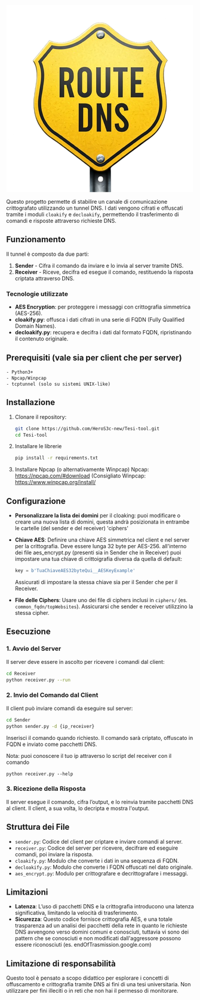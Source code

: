 ![image](logo.png)

Questo progetto permette di stabilire un canale di comunicazione crittografato utilizzando un tunnel DNS. I dati vengono cifrati e offuscati tramite i moduli `cloakify` e `decloakify`, permettendo il trasferimento di comandi e risposte attraverso richieste DNS.

## Funzionamento

Il tunnel è composto da due parti:
1. **Sender** - Cifra il comando da inviare e lo invia al server tramite DNS.
2. **Receiver** - Riceve, decifra ed esegue il comando, restituendo la risposta criptata attraverso DNS.

### Tecnologie utilizzate

- **AES Encryption**: per proteggere i messaggi con crittografia simmetrica (AES-256).
- **cloakify.py**: offusca i dati cifrati in una serie di FQDN (Fully Qualified Domain Names).
- **decloakify.py**: recupera e decifra i dati dal formato FQDN, ripristinando il contenuto originale.

## Prerequisiti (vale sia per client che per server)
    - Python3+
    - Npcap/Winpcap
    - tcptunnel (solo su sistemi UNIX-like)
## Installazione

1. Clonare il repository:
    ```bash
    git clone https://github.com/HeroS3c-new/Tesi-tool.git
    cd Tesi-tool
    ```
2. Installare le librerie
    ```bash
    pip install -r requirements.txt
    ```
3. Installare Npcap (o alternativamente Winpcap)
   Npcap: https://npcap.com/#download (Consigliato
   Winpcap: https://www.winpcap.org/install/

## Configurazione 
-  **Personalizzare la lista dei domini** per il cloaking: puoi modificare o creare una nuova lista di domini, questa andrà posizionata in entrambe le cartelle (del sender e del receiver) 'ciphers\'

- **Chiave AES**: Definire una chiave AES simmetrica nel client e nel server per la crittografia. Deve essere lunga 32 byte per AES-256.
  all'interno dei file aes_encrypt.py (presenti sia in Sender che in Receiver) puoi impostare una tua chiave di crittoigrafia diversa da quella di default:
  
  ```python
  key = b'TuaChiaveAES32byteQui__AESKeyExample'
  ```
  Assicurati di impostare la stessa chiave sia per il Sender che per il Receiver.
- **File delle Ciphers**: Usare uno dei file di ciphers inclusi in `ciphers/` (es. `common_fqdn/topWebsites`). Assicurarsi che sender e receiver utilizzino la stessa cipher.

## Esecuzione

### 1. Avvio del Server

Il server deve essere in ascolto per ricevere i comandi dal client:

```bash
cd Receiver
python receiver.py --run
```

### 2. Invio del Comando dal Client

Il client può inviare comandi da eseguire sul server:

```bash
cd Sender
python sender.py -d {ip_receiver}
```
Inserisci il comando quando richiesto. Il comando sarà criptato, offuscato in FQDN e inviato come pacchetti DNS.

Nota: puoi conoscere il tuo ip attraverso lo script del receiver con il comando 
```
python receiver.py --help
```


### 3. Ricezione della Risposta

Il server esegue il comando, cifra l’output, e lo reinvia tramite pacchetti DNS al client. Il client, a sua volta, lo decripta e mostra l'output.

## Struttura dei File

- `sender.py`: Codice del client per criptare e inviare comandi al server.
- `receiver.py`: Codice del server per ricevere, decifrare ed eseguire comandi, poi inviare la risposta.
- `cloakify.py`: Modulo che converte i dati in una sequenza di FQDN.
- `decloakify.py`: Modulo che converte i FQDN offuscati nel dato originale.
- `aes_encrypt.py`: Modulo per crittografare e decrittografare i messaggi.

## Limitazioni

- **Latenza**: L’uso di pacchetti DNS e la crittografia introducono una latenza significativa, limitando la velocità di trasferimento.
- **Sicurezza**: Questo codice fornisce crittografia AES, e una totale trasparenza ad un analisi dei pacchetti della rete in quanto le richieste DNS avvengono verso domini comuni e conosciuti, tuttavia vi sono dei pattern che se conosciuti e non modificati dall'aggressore possono essere riconosciuti (es. endOfTrasmission.google.com)


## Limitazione di responsabilità

Questo tool è pensato a scopo didattico per esplorare i concetti di offuscamento e crittografia tramite DNS ai fini di una tesi universitaria.
Non utilizzare per fini illeciti o in reti che non hai il permesso di monitorare.

